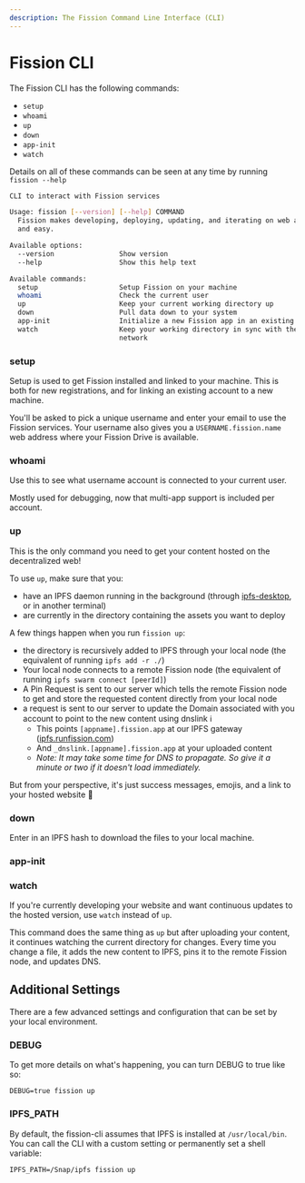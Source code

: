 ```yaml
---
description: The Fission Command Line Interface (CLI)
---
```


# Fission CLI

The Fission CLI has the following commands:

* `setup`
* `whoami`
* `up`
* `down`
* `app-init`
* `watch`

Details on all of these commands can be seen at any time by running `fission --help`

```bash
CLI to interact with Fission services

Usage: fission [--version] [--help] COMMAND
  Fission makes developing, deploying, updating, and iterating on web apps quick
  and easy.

Available options:
  --version                Show version
  --help                   Show this help text

Available commands:
  setup                    Setup Fission on your machine
  whoami                   Check the current user
  up                       Keep your current working directory up
  down                     Pull data down to your system
  app-init                 Initialize a new Fission app in an existing directory
  watch                    Keep your working directory in sync with the IPFS
                           network
```

### setup

Setup is used to get Fission installed and linked to your machine. This is both for new registrations, and for linking an existing account to a new machine.

You'll be asked to pick a unique username and enter your email to use the Fission services. Your username also gives you a `USERNAME.fission.name` web address where your Fission Drive is available.

### whoami

Use this to see what username account is connected to your current user.

Mostly used for debugging, now that multi-app support is included per account.

### up

This is the only command you need to get your content hosted on the decentralized web!

To use `up`, make sure that you:

* have an IPFS daemon running in the background \(through [ipfs-desktop](https://github.com/ipfs-shipyard/ipfs-desktop), or in another terminal\) 
* are currently in the directory containing the assets you want to deploy

A few things happen when you run `fission up`:

* the directory is recursively added to IPFS through your local node  \(the equivalent of running `ipfs add -r ./`\)
* Your local node connects to a remote Fission node  \(the equivalent of running `ipfs swarm connect [peerId]`\)
* A Pin Request is sent to our server which tells the remote Fission node to get and store the requested content directly from your local node
* a request is sent to our server to update the Domain associated with you account to point to the new content using dnslink ℹ 
  * This points `[appname].fission.app` at our IPFS gateway \([ipfs.runfission.com](https://ipfs.runfission.com/ipfs/Qmaisz6NMhDB51cCvNWa1GMS7LU1pAxdF4Ld6Ft9kZEP2a)\)
  * And `_dnslink.[appname].fission.app` at your uploaded content
  * _Note: It may take some time for DNS to propagate. So give it a minute or two if it doesn't load immediately._

But from your perspective, it's just success messages, emojis, and a link to your hosted website 🚀

### down

Enter in an IPFS hash to download the files to your local machine.

### app-init



### watch

If you're currently developing your website and want continuous updates to the hosted version, use `watch` instead of `up`.

This command does the same thing as `up` but after uploading your content, it continues watching the current directory for changes. Every time you change a file, it adds the new content to IPFS, pins it to the remote Fission node, and updates DNS.

## Additional Settings

There are a few advanced settings and configuration that can be set by your local environment.

### DEBUG

To get more details on what's happening, you can turn DEBUG to true like so:

```text
DEBUG=true fission up
```

### IPFS\_PATH

By default, the fission-cli assumes that IPFS is installed at `/usr/local/bin`. You can call the CLI with a custom setting or permanently set a shell variable:

```text
IPFS_PATH=/Snap/ipfs fission up
```

